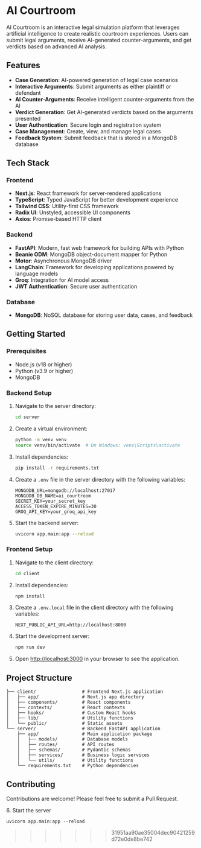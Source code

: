 # AI Courtroom

AI Courtroom is an interactive legal simulation platform that leverages artificial intelligence to create realistic courtroom experiences. Users can submit legal arguments, receive AI-generated counter-arguments, and get verdicts based on advanced AI analysis.

## Features

- **Case Generation**: AI-powered generation of legal case scenarios
- **Interactive Arguments**: Submit arguments as either plaintiff or defendant
- **AI Counter-Arguments**: Receive intelligent counter-arguments from the AI
- **Verdict Generation**: Get AI-generated verdicts based on the arguments presented
- **User Authentication**: Secure login and registration system
- **Case Management**: Create, view, and manage legal cases
- **Feedback System**: Submit feedback that is stored in a MongoDB database

## Tech Stack

### Frontend

- **Next.js**: React framework for server-rendered applications
- **TypeScript**: Typed JavaScript for better development experience
- **Tailwind CSS**: Utility-first CSS framework
- **Radix UI**: Unstyled, accessible UI components
- **Axios**: Promise-based HTTP client

### Backend

- **FastAPI**: Modern, fast web framework for building APIs with Python
- **Beanie ODM**: MongoDB object-document mapper for Python
- **Motor**: Asynchronous MongoDB driver
- **LangChain**: Framework for developing applications powered by language models
- **Groq**: Integration for AI model access
- **JWT Authentication**: Secure user authentication

### Database

- **MongoDB**: NoSQL database for storing user data, cases, and feedback

## Getting Started

### Prerequisites

- Node.js (v18 or higher)
- Python (v3.9 or higher)
- MongoDB

### Backend Setup

1. Navigate to the server directory:

   ```bash
   cd server
   ```

2. Create a virtual environment:

   ```bash
   python -m venv venv
   source venv/bin/activate  # On Windows: venv\Scripts\activate
   ```

3. Install dependencies:

   ```bash
   pip install -r requirements.txt
   ```

4. Create a `.env` file in the server directory with the following variables:

   ```
   MONGODB_URL=mongodb://localhost:27017
   MONGODB_DB_NAME=ai_courtroom
   SECRET_KEY=your_secret_key
   ACCESS_TOKEN_EXPIRE_MINUTES=30
   GROQ_API_KEY=your_groq_api_key
   ```

5. Start the backend server:
   ```bash
   uvicorn app.main:app --reload
   ```

### Frontend Setup

1. Navigate to the client directory:

   ```bash
   cd client
   ```

2. Install dependencies:

   ```bash
   npm install
   ```

3. Create a `.env.local` file in the client directory with the following variables:

   ```
   NEXT_PUBLIC_API_URL=http://localhost:8000
   ```

4. Start the development server:

   ```bash
   npm run dev
   ```

5. Open [http://localhost:3000](http://localhost:3000) in your browser to see the application.

## Project Structure

```
├── client/                 # Frontend Next.js application
│   ├── app/                # Next.js app directory
│   ├── components/         # React components
│   ├── contexts/           # React contexts
│   ├── hooks/              # Custom React hooks
│   ├── lib/                # Utility functions
│   └── public/             # Static assets
└── server/                 # Backend FastAPI application
    ├── app/                # Main application package
    │   ├── models/         # Database models
    │   ├── routes/         # API routes
    │   ├── schemas/        # Pydantic schemas
    │   ├── services/       # Business logic services
    │   └── utils/          # Utility functions
    └── requirements.txt    # Python dependencies
```

## Contributing

Contributions are welcome! Please feel free to submit a Pull Request.

<p>6. Start the server</p>

```
uvicorn app.main:app --reload
```
>>>>>>> 31951aa90ae35004dec90421259d72e0de8be742
